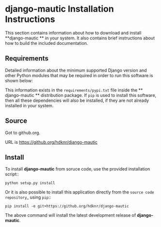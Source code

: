 # **django-mautic** Installation Instructions

This section contains information about 
how to download and install **django-mautic ** in your system. 
It also contains brief instructions about how
to build the included documentation.

## Requirements

Detailed information about the minimum supported Django version and 
other Python modules that may be required in order to run this software is shown below:

This information exists in the ``requirements/pypi.txt`` file 
inside the ** django-mautic ** distribution package. 
If ``pip`` is used to install this software,
then all these dependencies will also be installed, 
if they are not already installed in your system.


## Source

Got to github.org.

URL is https://github.org/hdknr/django-mautic


## Install

To install **django-mautic** from soruce code, use the provided installation script::

    python setup.py install


Or it is also possible to install this application directly from
the `source code repository`_ using ``pip``::

    pip install -e git+https://github.org/hdknr/django-mautic

The above command will install the latest development release of **django-mautic**.
